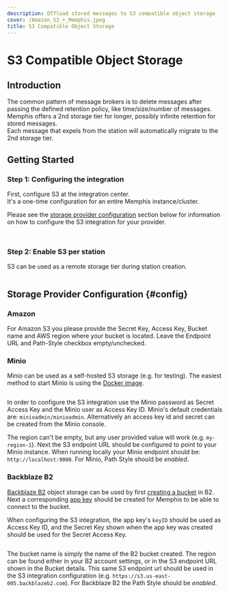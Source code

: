 ```yaml
---
description: Offload stored messages to S3 compatible object storage
cover: /Amazon_S3_+_Memphis.jpeg
title: S3 Compatible Object Storage
---
```


# S3 Compatible Object Storage

<Subtitle></Subtitle>

## Introduction

The common pattern of message brokers is to delete messages after passing the defined retention policy, like time/size/number of messages.\
Memphis offers a 2nd storage tier for longer, possibly infinite retention for stored messages.\
Each message that expels from the station will automatically migrate to the 2nd storage tier.

## Getting Started

### Step 1: Configuring the integration

First, configure S3 at the integration center.\
It's a one-time configuration for an entire Memphis instance/cluster.

Please see the [storage provider configuration](#config) section below for information on how to configure the S3 integration for your provider.

<figure><img src="/assets/Screen_Shot_2023-02-20_at_16.32.38.png" alt=""><figcaption></figcaption></figure>

<figure><img src="/assets/Screen_Shot_2023-02-20_at_16.36.27.png" alt=""><figcaption></figcaption></figure>

### Step 2: Enable S3 per station

S3 can be used as a remote storage tier during station creation.

<figure><img src="/assets/Screen_Shot_2023-02-20_at_16.48.26.png" alt=""><figcaption></figcaption></figure>

## Storage Provider Configuration {#config}

### Amazon

For Amazon S3 you please provide the Secret Key, Access Key, Bucket name and AWS region where your bucket is located. Leave the Endpoint URL and Path-Style checkbox empty/unchecked.

### Minio

Minio can be used as a self-hosted S3 storage (e.g. for testing). The easiest method to start Minio is using the [Docker image](https://hub.docker.com/r/minio/minio).

<figure><img src="/assets/Screen_Shot_2023-07-07_at_14.47.01.png" alt=""><figcaption></figcaption></figure>

In order to configure the S3 integration use the Minio password as Secret Access Key and the Minio user as Access Key ID. Minio's default credentials are: `minioadmin/minioadmin`. Alternatively an access key id and secret can be created from the Minio console.

The region can't be empty, but any user provided value will work (e.g. `my-region-1`). Next the S3 endpoint URL should be configured to point to your Minio instance. When running locally your Minio endpoint should be: `http://localhost:9000`. For Minio, Path Style should be _enabled_.

### Backblaze B2

[Backblaze B2](https://www.backblaze.com/b2/cloud-storage.html) object storage can be used by first [creating a bucket](https://www.backblaze.com/docs/cloud-storage-create-and-manage-buckets) in B2. Next a corresponding [app key](https://www.backblaze.com/docs/cloud-storage-create-and-manage-app-keys) should be created for Memphis to be able to connect to the bucket.

When configuring the S3 integration, the app key's `keyID` should be used as Access Key ID, and the Secret Key shown when the app key was created should be used for the Secret Access Key.

<figure><img src="/assets/Screen_Shot_2023-07-07_at_14.45.00.png" alt=""><figcaption></figcaption></figure>

The bucket name is simply the name of the B2 bucket created. The region can be found either in your B2 account settings, or in the S3 endpoint URL shown in the Bucket details. This same S3 endpoint url should be used in the S3 integration configuration (e.g. `https://s3.us-east-005.backblazeb2.com`). For Backblaze B2 the Path Style should be _enabled_.

<figure><img src="/assets/Screen_Shot_2023-07-07_at_14.45.11.png" alt=""><figcaption></figcaption></figure>
